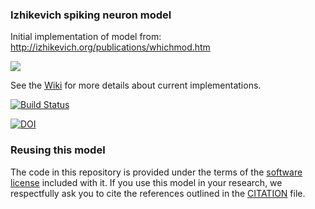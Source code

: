 ### Izhikevich spiking neuron model

Initial implementation of model from: http://izhikevich.org/publications/whichmod.htm

![](http://www.opensourcebrain.org/attachments/download/83/Selection_220.png)

See the [Wiki](http://www.opensourcebrain.org/projects/izhikevichmodel/wiki/Wiki) for more details about current implementations.

[![Build Status](https://travis-ci.org/OpenSourceBrain/IzhikevichModel.svg?branch=master)](https://travis-ci.org/OpenSourceBrain/IzhikevichModel)

[![DOI](https://www.zenodo.org/badge/4956319.svg)](https://www.zenodo.org/badge/latestdoi/4956319)

### Reusing this model

The code in this repository is provided under the terms of the [software license](LICENSE) included with it. If you use this model in your research, we respectfully ask you to cite the references outlined in the [CITATION](CITATION.md) file.

